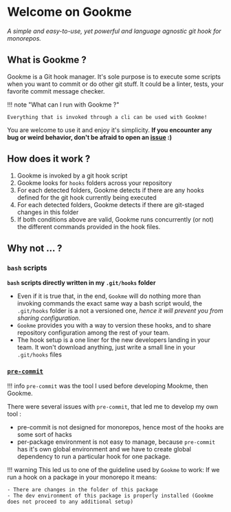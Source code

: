 # Welcome on Gookme

*A simple and easy-to-use, yet powerful and language agnostic git hook for monorepos.*

## What is Gookme ?

Gookme is a Git hook manager. It's sole purpose is to execute some scripts when you want to commit or do other git stuff. It could be a
linter, tests, your favorite commit message checker.

!!! note "What can I run with Gookme ?"

    Everything that is invoked through a cli can be used with Gookme!

You are welcome to use it and enjoy it's simplicity.
**If you encounter any bug or weird behavior, don't be afraid to open an [issue](https://github.com/LMaxence/gookme/issues/new/choose) :)**

## How does it work ?

1. Gookme is invoked by a git hook script
2. Gookme looks for `hooks` folders across your repository
3. For each detected folders, Gookme detects if there are any hooks defined for the git hook currently being executed
4. For each detected folders, Gookme detects if there are git-staged changes in this folder
5. If both conditions above are valid, Gookme runs concurrently (or not) the different commands provided in the hook files.

## Why not ... ?

### `bash` scripts

**`bash` scripts directly written in my `.git/hooks` folder**

- Even if it is true that, in the end, `Gookme` will do nothing more than invoking commands the exact same way a bash
script would, the `.git/hooks` folder is a not a versioned one, *hence it will prevent you from sharing configuration*.
- `Gookme` provides you with a way to version these hooks, and to share repository configuration among the rest of your team.
- The hook setup is a one liner for the new developers landing in your team. It won't download anything, just write a
small line in your `.git/hooks` files

### [`pre-commit`](https://pre-commit.com/)

!!! info
    `pre-commit` was the tool I used before developing Mookme, then Gookme.

There were several issues with `pre-commit`, that led me to develop my own tool :

- pre-commit is not designed for monorepos, hence most of the hooks are some sort of hacks
- per-package environment is not easy to manage, because `pre-commit` has it's own global environment and we have to create global dependency to run a particular hook for one package.

!!! warning
    This led us to one of the guideline used by `Gookme` to work:
    If we run a hook on a package in your monorepo it means:

    - There are changes in the folder of this package
    - The dev environment of this package is properly installed (Gookme does not proceed to any additional setup)